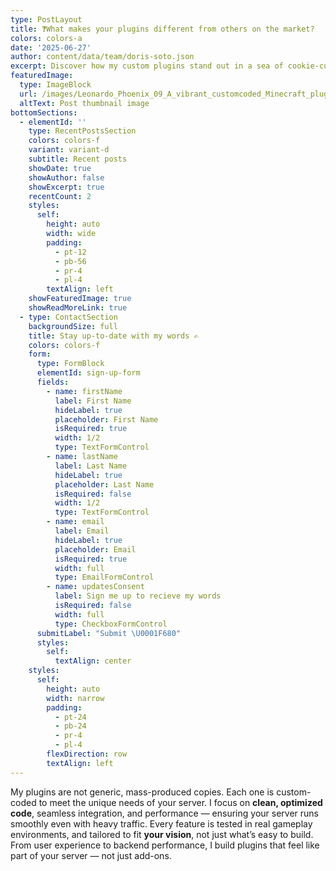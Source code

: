 ```yaml
---
type: PostLayout
title: ❓What makes your plugins different from others on the market?
colors: colors-a
date: '2025-06-27'
author: content/data/team/doris-soto.json
excerpt: Discover how my custom plugins stand out in a sea of cookie-cutter solutions.
featuredImage:
  type: ImageBlock
  url: /images/Leonardo_Phoenix_09_A_vibrant_customcoded_Minecraft_plugin_int_2.jpg
  altText: Post thumbnail image
bottomSections:
  - elementId: ''
    type: RecentPostsSection
    colors: colors-f
    variant: variant-d
    subtitle: Recent posts
    showDate: true
    showAuthor: false
    showExcerpt: true
    recentCount: 2
    styles:
      self:
        height: auto
        width: wide
        padding:
          - pt-12
          - pb-56
          - pr-4
          - pl-4
        textAlign: left
    showFeaturedImage: true
    showReadMoreLink: true
  - type: ContactSection
    backgroundSize: full
    title: Stay up-to-date with my words ✍️
    colors: colors-f
    form:
      type: FormBlock
      elementId: sign-up-form
      fields:
        - name: firstName
          label: First Name
          hideLabel: true
          placeholder: First Name
          isRequired: true
          width: 1/2
          type: TextFormControl
        - name: lastName
          label: Last Name
          hideLabel: true
          placeholder: Last Name
          isRequired: false
          width: 1/2
          type: TextFormControl
        - name: email
          label: Email
          hideLabel: true
          placeholder: Email
          isRequired: true
          width: full
          type: EmailFormControl
        - name: updatesConsent
          label: Sign me up to recieve my words
          isRequired: false
          width: full
          type: CheckboxFormControl
      submitLabel: "Submit \U0001F680"
      styles:
        self:
          textAlign: center
    styles:
      self:
        height: auto
        width: narrow
        padding:
          - pt-24
          - pb-24
          - pr-4
          - pl-4
        flexDirection: row
        textAlign: left
---
```

My plugins are not generic, mass-produced copies. Each one is custom-coded to meet the unique needs of your server. I focus on **clean, optimized code**, seamless integration, and performance — ensuring your server runs smoothly even with heavy traffic. Every feature is tested in real gameplay environments, and tailored to fit **your vision**, not just what’s easy to build. From user experience to backend performance, I build plugins that feel like part of your server — not just add-ons.
